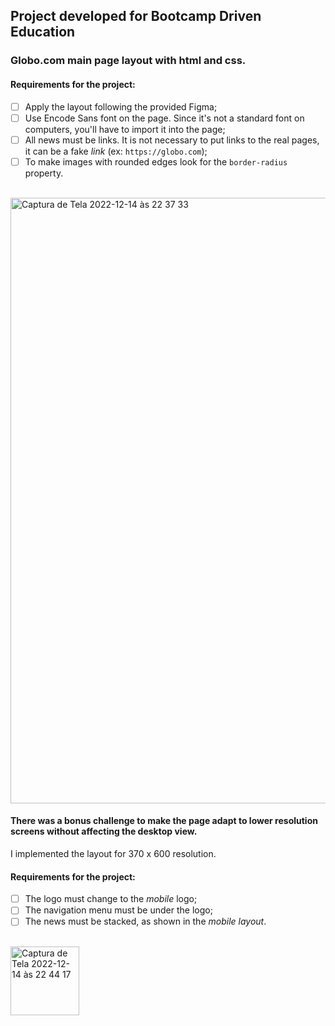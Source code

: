 ## Project developed for Bootcamp Driven Education

### Globo.com main page layout with html and css.

#### Requirements for the project:

- [ ] Apply the layout following the provided Figma;
- [ ] Use Encode Sans font on the page. Since it's not a standard font on computers, you'll have to import it into the page;
- [ ] All news must be links. It is not necessary to put links to the real pages, it can be a fake *link* (ex: `https://globo.com`);
- [ ] To make images with rounded edges look for the `border-radius` property.

<br>
<img width="969" alt="Captura de Tela 2022-12-14 às 22 37 33" src="https://user-images.githubusercontent.com/95102911/207753024-8b756ae5-bd41-4800-9dcd-160a7d9fee15.png">

<br>

#### There was a bonus challenge to make the page adapt to lower resolution screens without affecting the desktop view.
I implemented the layout for 370 x 600 resolution.

#### Requirements for the project:

- [ ] The logo must change to the *mobile* logo;
- [ ] The navigation menu must be under the logo;
- [ ] The news must be stacked, as shown in the *mobile layout*.

<br>
<img width="110" alt="Captura de Tela 2022-12-14 às 22 44 17" src="https://user-images.githubusercontent.com/95102911/207754969-05b57342-0667-4cdf-b693-348947f1f23e.png">
